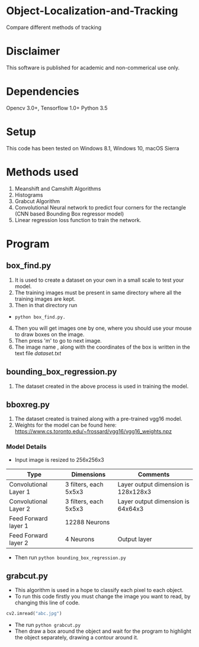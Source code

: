 # Object-Localization-and-Tracking
Compare different methods of tracking

# Disclaimer
This software is published for academic and non-commerical use only.

# Dependencies
Opencv 3.0+,
Tensorflow 1.0+
Python 3.5

# Setup
This code has been tested on Windows 8.1, Windows 10, macOS Sierra

# Methods used
1) Meanshift and Camshift Algorithms
2) Histograms
3) Grabcut Algorithm
4) Convolutional Neural network to predict four corners for the rectangle (CNN based Bounding Box regressor model)
5) Linear regression loss function to train the network.
# Program
## box_find.py 
1) It is used to create a dataset on your own in a small scale to test your model. 
2) The training images must be present in same directory where all the training images are kept. 
3) Then in that directory run
  * `python box_find.py.`
4) Then you will get images one by one, where you should use your mouse to draw boxes on the image. 
5) Then press 'm' to go to next image.
6) The image name , along with the coordinates of the box is written in the text file *dataset.txt*

## bounding_box_regression.py
1) The dataset created in the above process is used in training the model.

## bboxreg.py
1) The dataset created is trained along with a pre-trained vgg16 model.
2) Weights for the model can be found here: https://www.cs.toronto.edu/~frossard/vgg16/vgg16_weights.npz
### Model Details
 * Input image is resized to 256x256x3 

Type | Dimensions | Comments
--- | --- | ---
Convolutional Layer 1 | 3 filters, each 5x5x3 | Layer output dimension is 128x128x3
Convolutional Layer 2 | 3 filters, each 5x5x3 | Layer output dimension is 64x64x3
Feed Forward layer 1  | 12288 Neurons | 
Feed Forward layer 2  | 4 Neurons | Output layer
 * Then run `python bounding_box_regression.py`
## grabcut.py
 * This algorithm is used in a hope to classify each pixel to each object.
 * To run this code firstly you must change the image you want to read, by changing this line of code.
 ```python
 cv2.imread("abc.jpg")
 ```
  * The run `python grabcut.py`
  * Then draw a box around the object and wait for the program to highlight the object separately, drawing a contour around it.  

